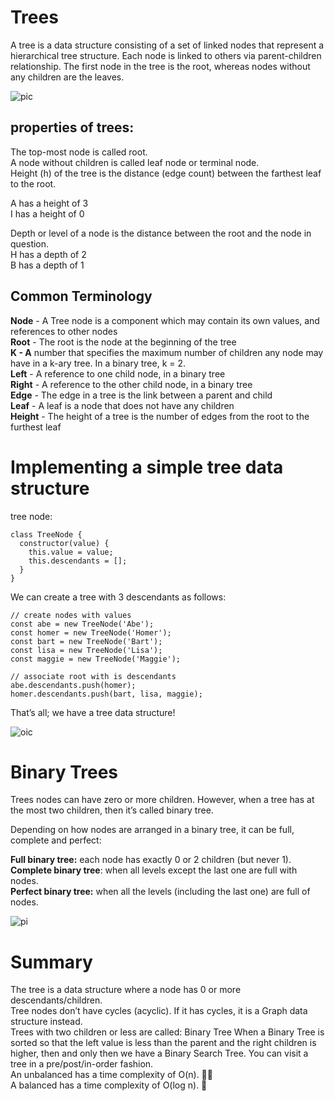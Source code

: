 # Trees

A tree is a data structure consisting of a set of linked nodes that represent a hierarchical tree structure. Each node is linked to others via parent-children relationship. The first node in the tree is the root, whereas nodes without any children are the leaves.   


![pic](https://adrianmejia.com/images/tree-parts.jpg)    

## **properties of trees:**

The top-most node is called root.    
A node without children is called leaf node or terminal node.  
Height (h) of the tree is the distance (edge count) between the farthest leaf to the root.   

A has a height of 3    
I has a height of 0

Depth or level of a node is the distance between the root and the node in question.   
H has a depth of 2   
B has a depth of 1

## **Common Terminology**  
**Node** - A Tree node is a component which may contain its own values, and references to other nodes   
**Root** - The root is the node at the beginning of the tree   
**K - A** number that specifies the maximum number of children any node may have in a k-ary tree. In a binary tree, k = 2.    
**Left** - A reference to one child node, in a binary tree   
**Right** - A reference to the other child node, in a binary tree    
**Edge** - The edge in a tree is the link between a parent and child    
**Leaf** - A leaf is a node that does not have any children   
**Height** - The height of a tree is the number of edges from the root to the furthest leaf   

# Implementing a simple tree data structure

tree node:
```
class TreeNode {
  constructor(value) {
    this.value = value;
    this.descendants = [];
  }
}
```
We can create a tree with 3 descendants as follows:
```
// create nodes with values
const abe = new TreeNode('Abe');
const homer = new TreeNode('Homer');
const bart = new TreeNode('Bart');
const lisa = new TreeNode('Lisa');
const maggie = new TreeNode('Maggie');

// associate root with is descendants
abe.descendants.push(homer);
homer.descendants.push(bart, lisa, maggie);
```
That’s all; we have a tree data structure!

![oic](https://adrianmejia.com/images/simpson2-tree.jpg)

# Binary Trees
Trees nodes can have zero or more children. However, when a tree has at the most two children, then it’s called binary tree.   
 
 Depending on how nodes are arranged in a binary tree, it can be full, complete and perfect:

**Full binary tree:** each node has exactly 0 or 2 children (but never 1).     
**Complete binary tree**: when all levels except the last one are full with nodes.     
**Perfect binary tree:** when all the levels (including the last one) are full of nodes.      

![pi](https://adrianmejia.com/images/full-complete-perfect-binary-tree.jpg)
# Summary
  

The tree is a data structure where a node has 0 or more descendants/children.     
Tree nodes don’t have cycles (acyclic). If it has cycles, it is a Graph data structure instead.     
Trees with two children or less are called: Binary Tree
When a Binary Tree is sorted so that the left value is less than the parent and the right children is higher, then and only then we have a Binary Search Tree. 
You can visit a tree in a pre/post/in-order fashion.    
An unbalanced has a time complexity of O(n). 🤦🏻‍    
A balanced has a time complexity of O(log n). 🎉    


